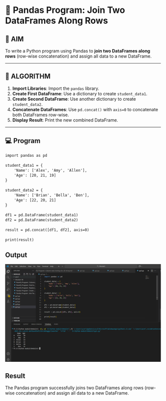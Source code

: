 # 🧪 Pandas Program: Join Two DataFrames Along Rows

## 🎯 AIM

To write a Python program using Pandas to **join two DataFrames along rows** (row-wise concatenation) and assign all data to a new DataFrame.

---

## 🧠 ALGORITHM

1. **Import Libraries**: Import the `pandas` library.
2. **Create First DataFrame**: Use a dictionary to create `student_data1`.
3. **Create Second DataFrame**: Use another dictionary to create `student_data2`.
4. **Concatenate DataFrames**: Use `pd.concat()` with `axis=0` to concatenate both DataFrames row-wise.
5. **Display Result**: Print the new combined DataFrame.

---

## 💻 Program
```
import pandas as pd

student_data1 = {
    'Name': ['Alex', 'Amy', 'Allen'],
    'Age': [20, 21, 19]
}

student_data2 = {
    'Name': ['Brian', 'Bella', 'Ben'],
    'Age': [22, 20, 21]
}

df1 = pd.DataFrame(student_data1)
df2 = pd.DataFrame(student_data2)

result = pd.concat([df1, df2], axis=0)

print(result)
```

## Output
![alt text](<Screenshot 2025-10-20 155316.png>)


## Result
The Pandas program successfully joins two DataFrames along rows (row-wise concatenation) and assign all data to a new DataFrame.
